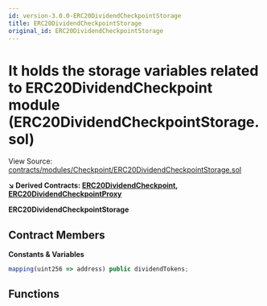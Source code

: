 ```yaml
---
id: version-3.0.0-ERC20DividendCheckpointStorage
title: ERC20DividendCheckpointStorage
original_id: ERC20DividendCheckpointStorage
---
```


# It holds the storage variables related to ERC20DividendCheckpoint module (ERC20DividendCheckpointStorage.sol)

View Source: [contracts/modules/Checkpoint/ERC20DividendCheckpointStorage.sol](../../contracts/modules/Checkpoint/ERC20DividendCheckpointStorage.sol)

**↘ Derived Contracts: [ERC20DividendCheckpoint](ERC20DividendCheckpoint.md), [ERC20DividendCheckpointProxy](ERC20DividendCheckpointProxy.md)**

**ERC20DividendCheckpointStorage**

## Contract Members
**Constants & Variables**

```js
mapping(uint256 => address) public dividendTokens;

```

## Functions


